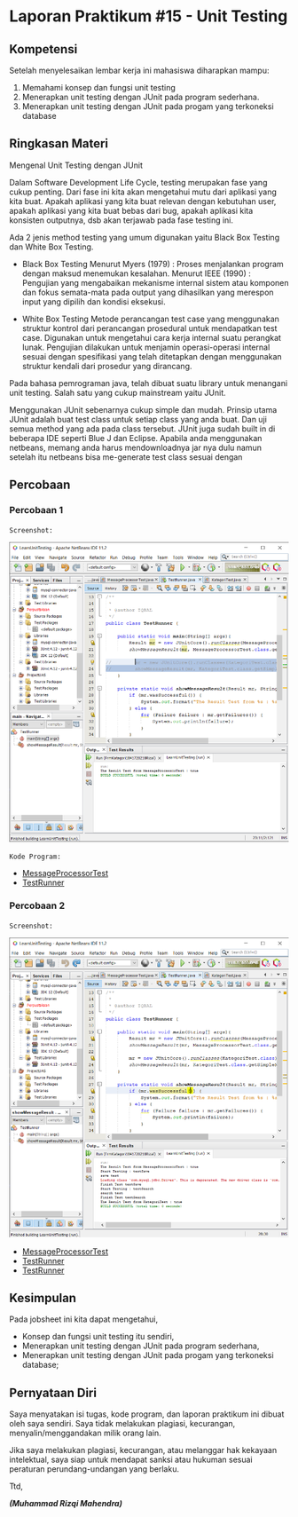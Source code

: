 # Laporan Praktikum #15 - Unit Testing
## Kompetensi

Setelah menyelesaikan lembar kerja ini mahasiswa diharapkan mampu:

1. Memahami konsep dan fungsi unit testing
2. Menerapkan unit testing dengan JUnit pada program sederhana.
3. Menerapkan unit testing dengan JUnit pada progam yang terkoneksi database

## Ringkasan Materi

Mengenal Unit Testing dengan JUnit

Dalam Software Development Life Cycle, testing merupakan fase yang cukup penting. Dari fase ini kita akan mengetahui mutu dari aplikasi yang kita buat. Apakah aplikasi yang kita buat relevan dengan kebutuhan user, apakah aplikasi yang kita buat bebas dari bug, apakah aplikasi kita konsisten outputnya, dsb akan terjawab pada fase testing ini.

Ada 2 jenis method testing yang umum digunakan yaitu Black Box Testing dan White Box Testing.

* Black Box Testing Menurut Myers (1979) : Proses menjalankan program dengan maksud menemukan kesalahan. Menurut IEEE (1990) : Pengujian yang mengabaikan mekanisme internal sistem atau komponen dan fokus semata-mata pada output yang dihasilkan yang merespon input yang dipilih dan kondisi eksekusi.

* White Box Testing Metode perancangan test case yang menggunakan struktur kontrol dari perancangan prosedural untuk mendapatkan test case. Digunakan untuk mengetahui cara kerja internal suatu perangkat lunak. Pengujian dilakukan untuk menjamin operasi-operasi internal sesuai dengan spesifikasi yang telah ditetapkan dengan menggunakan struktur kendali dari prosedur yang dirancang.

Pada bahasa pemrograman java, telah dibuat suatu library untuk menangani unit testing. Salah satu yang cukup mainstream yaitu JUnit.

Menggunakan JUnit sebenarnya cukup simple dan mudah. Prinsip utama JUnit adalah buat test class untuk setiap class yang anda buat. Dan uji semua method yang ada pada class tersebut. JUnit juga sudah built in di beberapa IDE seperti Blue J dan Eclipse. Apabila anda menggunakan netbeans, memang anda harus mendownloadnya jar nya dulu namun setelah itu netbeans bisa me-generate test class sesuai dengan 

## Percobaan

### Percobaan 1

`Screenshot:`

![Percobaan1](img/pencobaan1.png)

`Kode Program:`

* [MessageProcessorTest](../../src/15_Unit_Testing/MessageProcessorTest.java)
* [TestRunner](../../src/15_Unit_Testing/TestRunner.java)

### Percobaan 2

`Screenshot:`

![Percobaan2](img/pencobaan2.png)

* [MessageProcessorTest](../../src/15_Unit_Testing/MessageProcessorTest.java)
* [TestRunner](../../src/15_Unit_Testing/TestRunner.java)
* [TestRunner](../../src/15_Unit_Testing/database/KategoriTest.java)

## Kesimpulan

Pada jobsheet ini kita dapat mengetahui,

* Konsep dan fungsi unit testing itu sendiri,
* Menerapkan unit testing dengan JUnit pada program sederhana,
* Menerapkan unit testing dengan JUnit pada progam yang terkoneksi database;


## Pernyataan Diri

Saya menyatakan isi tugas, kode program, dan laporan praktikum ini dibuat oleh saya sendiri. Saya tidak melakukan plagiasi, kecurangan, menyalin/menggandakan milik orang lain.

Jika saya melakukan plagiasi, kecurangan, atau melanggar hak kekayaan intelektual, saya siap untuk mendapat sanksi atau hukuman sesuai peraturan perundang-undangan yang berlaku.

Ttd,

***(Muhammad Rizqi Mahendra)***

